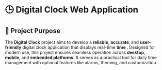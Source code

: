 # 🕒 Digital Clock Web Application

## 📌 Project Purpose

The **Digital Clock** project aims to develop a **reliable**, **accurate**, and **user-friendly** digital clock application that displays real-time **time** . Designed for modern use, this project ensures seamless operation across **desktop**, **mobile**, and **embedded platforms**. It serves as a practical tool for daily time management with optional features like alarms, theming, and customization.
